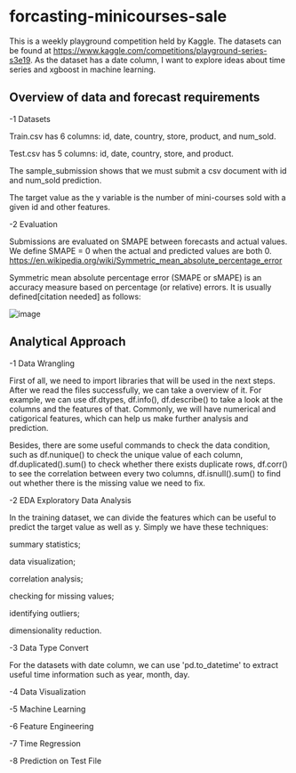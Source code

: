 # forcasting-minicourses-sale
This is a weekly playground competition held by Kaggle. The datasets can be found at https://www.kaggle.com/competitions/playground-series-s3e19.
As the dataset has a date column, I want to explore ideas about time series and xgboost in machine learning.

## Overview of data and forecast requirements

-1 Datasets

Train.csv has 6 columns: id, date, country, store, product, and num_sold. 

Test.csv has 5 columns: id, date, country, store, and product.

The sample_submission shows that we must submit a csv document with id and num_sold prediction.

The target value as the y variable is the number of mini-courses sold with a given id and other features.

-2 Evaluation

Submissions are evaluated on SMAPE between forecasts and actual values. We define SMAPE = 0 when the actual and predicted values are both 0.
https://en.wikipedia.org/wiki/Symmetric_mean_absolute_percentage_error

Symmetric mean absolute percentage error (SMAPE or sMAPE) is an accuracy measure based on percentage (or relative) errors. It is usually defined[citation needed] as follows:

![image](https://github.com/wanlidu2/forcasting-minicourses-sale/assets/121735612/06ec5345-ef6d-4588-8954-8e50a5a32ee5)

## Analytical Approach

-1 Data Wrangling

First of all, we need to import libraries that will be used in the next steps. After we read the files successfully, we can take a overview of it. For example, we can use df.dtypes, df.info(), df.describe() to take a look at the columns and the features of that. Commonly, we will have numerical and catigorical features, which can help us make further analysis and prediction.

Besides, there are some useful commands to check the data condition, such as df.nunique() to check the unique value of each column, df.duplicated().sum() to check whether there exists duplicate rows, df.corr() to see the correlation between every two columns, df.isnull().sum() to find out whether there is the missing value we need to fix.

-2 EDA Exploratory Data Analysis

In the training dataset, we can divide the features which can be useful to predict the target value as well as y. Simply we have these techniques:

summary statistics;

data visualization;

correlation analysis;

checking for missing values;

identifying outliers;

dimensionality reduction.

-3 Data Type Convert

For the datasets with date column, we can use 'pd.to_datetime' to extract useful time information such as year, month, day.

-4 Data Visualization

-5 Machine Learning

-6 Feature Engineering

-7 Time Regression

-8 Prediction on Test File
